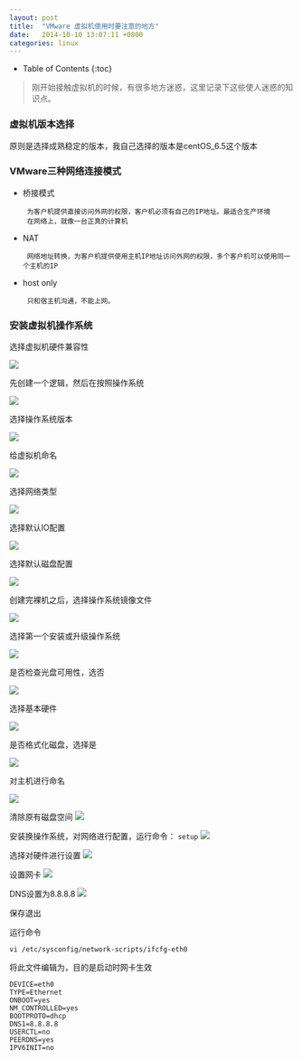 ```yaml
---
layout: post
title:  "VMware 虚拟机使用时要注意的地方"
date:	2014-10-10 13:07:11 +0800
categories: linux
---
```


* Table of Contents
{:toc}

> 刚开始接触虚拟机的时候，有很多地方迷惑，这里记录下这些使人迷惑的知识点。

### 虚拟机版本选择

 原则是选择成熟稳定的版本，我自己选择的版本是centOS_6.5这个版本

### VMware三种网络连接模式

 * 桥接模式

		为客户机提供直接访问外网的权限，客户机必须有自己的IP地址。最适合生产环境
		在网络上，就像一台正真的计算机
 * NAT

		网络地址转换，为客户机提供使用主机IP地址访问外网的权限，多个客户机可以使用同一个主机的IP
 * host only

		只和宿主机沟通，不能上网。

### 安装虚拟机操作系统

 选择虚拟机硬件兼容性

 ![](/image/VM01.PNG)

 先创建一个逻辑，然后在按照操作系统

 ![](/image/VM02.PNG)

 选择操作系统版本

 ![](/image/VM03.PNG)

 给虚拟机命名 

 ![](/image/VM04.PNG)

 选择网络类型

 ![](/image/VM05.PNG)

 选择默认IO配置

 ![](/image/VM06.PNG)

 选择默认磁盘配置

 ![](/image/VM07.PNG)

 创建完裸机之后，选择操作系统镜像文件

 ![](/image/VM08.PNG)

 选择第一个安装或升级操作系统

 ![](/image/VM09.PNG)

 是否检查光盘可用性，选否

 ![](/image/VM10.PNG)

 选择基本硬件

 ![](/image/VM11.PNG)

 是否格式化磁盘，选择是

 ![](/image/VM12.PNG)

 对主机进行命名

 ![](/image/VM13.PNG)

 清除原有磁盘空间
 ![](/image/VM14.PNG)

 安装换操作系统，对网络进行配置，运行命令： `setup`
 ![](/image/VM15.PNG)

 选择对硬件进行设置
 ![](/image/VM16.PNG)

 设置网卡
 ![](/image/VM17.PNG)

 DNS设置为8.8.8.8
 ![](/image/VM18.PNG)

 保存退出

 运行命令 

	vi /etc/sysconfig/network-scripts/ifcfg-eth0

 将此文件编辑为，目的是启动时网卡生效

	DEVICE=eth0
	TYPE=Ethernet
	ONBOOT=yes
	NM_CONTROLLED=yes
	BOOTPROTO=dhcp
	DNS1=8.8.8.8
	USERCTL=no
	PEERDNS=yes
	IPV6INIT=no

